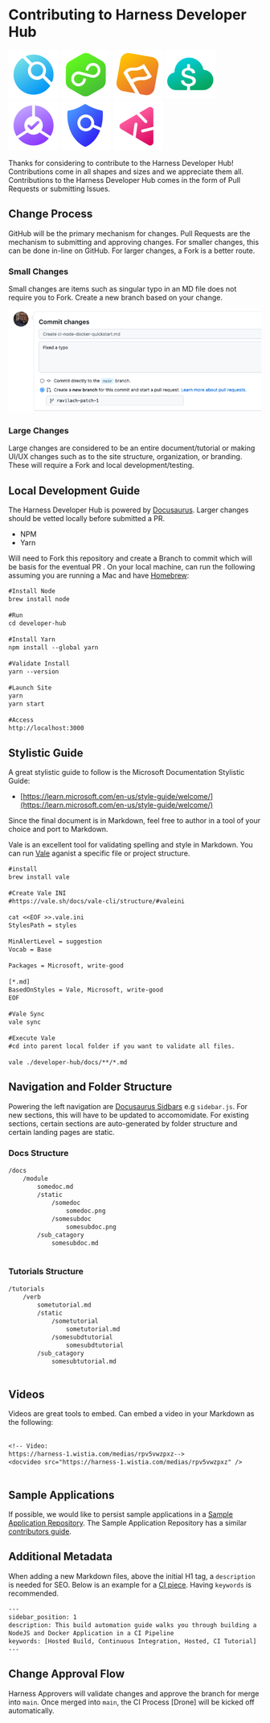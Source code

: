 # Contributing to Harness Developer Hub

![CI](static/img/icon_ci.svg)
![CD](static/img/icon_cd.svg)
![FF](static/img/icon_ff.svg)
![CCM](static/img/icon_ccm.svg)
![SRM](static/img/icon_srm.svg)
![STO](static/img/icon_sto.svg)
![CE](static/img/icon_ce.svg)

Thanks for considering to contribute to the Harness Developer Hub! Contributions come in all shapes and sizes and we appreciate them all. Contributions to the Harness Developer Hub comes in the form of Pull Requests or submitting Issues. 

## Change Process
GitHub will be the primary mechanism for changes. Pull Requests are the mechanism to submitting and approving changes. For smaller changes, this can be done in-line on GitHub. For larger changes, a Fork is a better route. 

### Small Changes
Small changes are items such as singular typo in an MD file does not require you to Fork. Create a new branch based on your change. 

![Fixing Typos](static/img/contributors_simple_branch.png)

### Large Changes
Large changes are considered to be an entire document/tutorial or making UI/UX changes such as to the site structure, organization, or branding. These will require a Fork and local development/testing.  

## Local Development Guide
The Harness Developer Hub is powered by [Docusaurus](https://docusaurus.io/). Larger changes should be vetted locally before submitted a PR.  

* NPM
* Yarn

Will need to Fork this repository and create a Branch to commit which will be basis for the eventual PR . On your local machine, can run the following assuming you are running a Mac and have [Homebrew](https://brew.sh/): 

```
#Install Node
brew install node

#Run 
cd developer-hub

#Install Yarn
npm install --global yarn

#Validate Install
yarn --version

#Launch Site
yarn
yarn start

#Access
http://localhost:3000

```

## Stylistic Guide
A great stylistic guide to follow is the Microsoft Documentation Stylistic Guide:

* [https://learn.microsoft.com/en-us/style-guide/welcome/](https://learn.microsoft.com/en-us/style-guide/welcome/)

Since the final document is in Markdown, feel free to author in a tool of your choice and port to Markdown. 

Vale is an excellent tool for validating spelling and style in Markdown. You can run [Vale](https://vale.sh/) aganist a specific file or project structure. 

```
#install
brew install vale

#Create Vale INI
#https://vale.sh/docs/vale-cli/structure/#valeini

cat <<EOF >>.vale.ini
StylesPath = styles

MinAlertLevel = suggestion
Vocab = Base

Packages = Microsoft, write-good

[*.md]
BasedOnStyles = Vale, Microsoft, write-good
EOF

#Vale Sync
vale sync

#Execute Vale
#cd into parent local folder if you want to validate all files.  

vale ./developer-hub/docs/**/*.md
```

## Navigation and Folder Structure
Powering the left navigation are [Docusaurus Sidbars](https://docusaurus.io/docs/sidebar) e.g `sidebar.js`. For new sections, this will have to be updated to accomomidate. For existing sections, certain sections are auto-generated by folder structure and certain landing pages are static. 

### Docs Structure
```
/docs
	/module
		somedoc.md
		/static
			/somedoc
				somedoc.png
			/somesubdoc
				somesubdoc.png
		/sub_catagory
			somesubdoc.md
			
```	 
### Tutorials Structure
```
/tutorials
	/verb
		sometutorial.md
		/static
			/sometutorial
				sometutorial.md
			/somesubdtutorial
				somesubdtutorial
		/sub_catagory
			somesubtutorial.md
			
```	 

## Videos	
Videos are great tools to embed. Can embed a video in your Markdown as the following:

```

<!-- Video:
https://harness-1.wistia.com/medias/rpv5vwzpxz-->
<docvideo src="https://harness-1.wistia.com/medias/rpv5vwzpxz" />


```

## Sample Applications
If possible, we would like to persist sample applications in a [Sample Application
Repository](https://github.com/harness-apps/developer-hub-apps). The Sample Application Repository has a similar [contributors guide](https://github.com/harness-apps/developer-hub-apps/blob/main/CONTRIBUTING.md). 

## Additional Metadata
When adding a new Markdown files, above the initial H1 tag, a `description` is needed for SEO. Below is an example for a [CI piece](https://github.com/harness/developer-hub/blob/main/tutorials/build-code/ci-node-docker-quickstart.md). Having `keywords` is recommended. 

```
---
sidebar_position: 1
description: This build automation guide walks you through building a NodeJS and Docker Application in a CI Pipeline
keywords: [Hosted Build, Continuous Integration, Hosted, CI Tutorial]
---

``` 	

## Change Approval Flow
Harness Approvers will validate changes and approve the branch for merge into `main`. Once merged into `main`, the CI Process [Drone] will be kicked off automatically. 